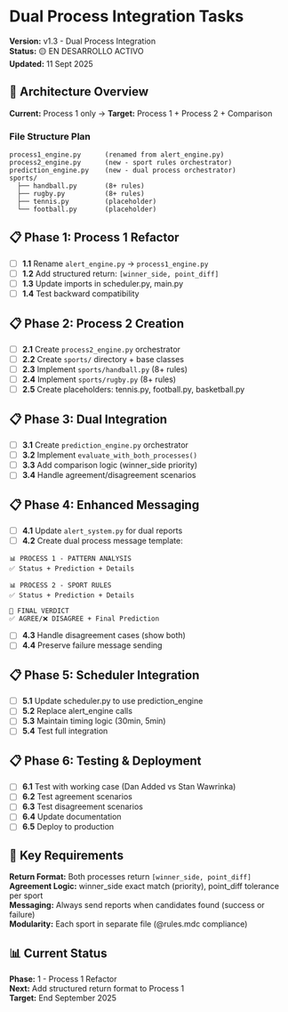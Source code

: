 # Dual Process Integration Tasks

**Version:** v1.3 - Dual Process Integration  
**Status:** 🟡 EN DESARROLLO ACTIVO  
**Updated:** 11 Sept 2025

## 🎯 Architecture Overview

**Current:** Process 1 only → **Target:** Process 1 + Process 2 + Comparison

### File Structure Plan
```
process1_engine.py      (renamed from alert_engine.py)
process2_engine.py      (new - sport rules orchestrator)  
prediction_engine.py    (new - dual process orchestrator)
sports/
  ├── handball.py       (8+ rules)
  ├── rugby.py          (8+ rules)
  ├── tennis.py         (placeholder)
  └── football.py       (placeholder)
```

## 📋 Phase 1: Process 1 Refactor

- [ ] **1.1** Rename `alert_engine.py` → `process1_engine.py`
- [ ] **1.2** Add structured return: `[winner_side, point_diff]`
- [ ] **1.3** Update imports in scheduler.py, main.py
- [ ] **1.4** Test backward compatibility

## 📋 Phase 2: Process 2 Creation  

- [ ] **2.1** Create `process2_engine.py` orchestrator
- [ ] **2.2** Create `sports/` directory + base classes
- [ ] **2.3** Implement `sports/handball.py` (8+ rules)
- [ ] **2.4** Implement `sports/rugby.py` (8+ rules)
- [ ] **2.5** Create placeholders: tennis.py, football.py, basketball.py

## 📋 Phase 3: Dual Integration

- [ ] **3.1** Create `prediction_engine.py` orchestrator
- [ ] **3.2** Implement `evaluate_with_both_processes()`
- [ ] **3.3** Add comparison logic (winner_side priority)
- [ ] **3.4** Handle agreement/disagreement scenarios

## 📋 Phase 4: Enhanced Messaging

- [ ] **4.1** Update `alert_system.py` for dual reports
- [ ] **4.2** Create dual process message template:
```
📊 PROCESS 1 - PATTERN ANALYSIS
✅ Status + Prediction + Details

📊 PROCESS 2 - SPORT RULES  
✅ Status + Prediction + Details

🎯 FINAL VERDICT
✅ AGREE/❌ DISAGREE + Final Prediction
```
- [ ] **4.3** Handle disagreement cases (show both)
- [ ] **4.4** Preserve failure message sending

## 📋 Phase 5: Scheduler Integration

- [ ] **5.1** Update scheduler.py to use prediction_engine
- [ ] **5.2** Replace alert_engine calls
- [ ] **5.3** Maintain timing logic (30min, 5min)
- [ ] **5.4** Test full integration

## 📋 Phase 6: Testing & Deployment

- [ ] **6.1** Test with working case (Dan Added vs Stan Wawrinka)
- [ ] **6.2** Test agreement scenarios
- [ ] **6.3** Test disagreement scenarios  
- [ ] **6.4** Update documentation
- [ ] **6.5** Deploy to production

## 🎯 Key Requirements

**Return Format:** Both processes return `[winner_side, point_diff]`  
**Agreement Logic:** winner_side exact match (priority), point_diff tolerance per sport  
**Messaging:** Always send reports when candidates found (success or failure)  
**Modularity:** Each sport in separate file (@rules.mdc compliance)

## 📊 Current Status

**Phase:** 1 - Process 1 Refactor  
**Next:** Add structured return format to Process 1  
**Target:** End September 2025
